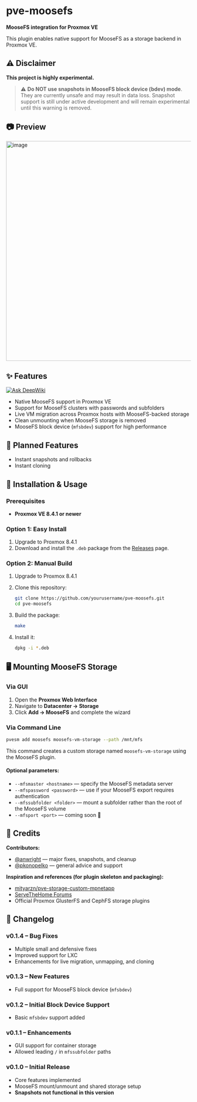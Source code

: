 # pve-moosefs

**MooseFS integration for Proxmox VE**

This plugin enables native support for MooseFS as a storage backend in Proxmox VE.

## ⚠️ Disclaimer

**This project is highly experimental.**

> ⚠️ **Do NOT use snapshots in MooseFS block device (bdev) mode**. They are currently unsafe and may result in data loss. Snapshot support is still under active development and will remain experimental until this warning is removed.

## 📷 Preview

<img width="597" alt="image" src="https://github.com/user-attachments/assets/a3d13281-344e-4ec4-9ed8-7556582e5d5b" />

## ✨ Features

[![Ask DeepWiki](https://deepwiki.com/badge.svg)](https://deepwiki.com/Zorlin/pve-moosefs)

* Native MooseFS support in Proxmox VE
* Support for MooseFS clusters with passwords and subfolders
* Live VM migration across Proxmox hosts with MooseFS-backed storage
* Clean unmounting when MooseFS storage is removed
* MooseFS block device (`mfsbdev`) support for high performance

## 🚧 Planned Features

* Instant snapshots and rollbacks
* Instant cloning

## 🚀 Installation & Usage

### Prerequisites

* **Proxmox VE 8.4.1 or newer**

### Option 1: Easy Install

1. Upgrade to Proxmox 8.4.1
2. Download and install the `.deb` package from the [Releases](../../releases) page.

### Option 2: Manual Build

1. Upgrade to Proxmox 8.4.1
2. Clone this repository:

   ```bash
   git clone https://github.com/yourusername/pve-moosefs.git
   cd pve-moosefs
   ```
3. Build the package:

   ```bash
   make
   ```
4. Install it:

   ```bash
   dpkg -i *.deb
   ```

## 🖥️ Mounting MooseFS Storage

### Via GUI

1. Open the **Proxmox Web Interface**
2. Navigate to **Datacenter → Storage**
3. Click **Add → MooseFS** and complete the wizard

### Via Command Line

```bash
pvesm add moosefs moosefs-vm-storage --path /mnt/mfs
```

This command creates a custom storage named `moosefs-vm-storage` using the MooseFS plugin.

#### Optional parameters:

* `--mfsmaster <hostname>` — specify the MooseFS metadata server
* `--mfspassword <password>` — use if your MooseFS export requires authentication
* `--mfssubfolder <folder>` — mount a subfolder rather than the root of the MooseFS volume
* `--mfsport <port>` — coming soon 🚧

## 🙏 Credits

**Contributors:**

* [@anwright](https://github.com/anwright) — major fixes, snapshots, and cleanup
* [@pkonopelko](https://github.com/pkonopelko) — general advice and support

**Inspiration and references (for plugin skeleton and packaging):**

* [mityarzn/pve-storage-custom-mpnetapp](https://github.com/mityarzn/pve-storage-custom-mpnetapp)
* [ServeTheHome Forums](https://forums.servethehome.com/index.php?threads/custom-storage-plugins-for-proxmox.12558/)
* Official Proxmox GlusterFS and CephFS storage plugins

## 📝 Changelog

### v0.1.4 – Bug Fixes

* Multiple small and defensive fixes
* Improved support for LXC
* Enhancements for live migration, unmapping, and cloning

### v0.1.3 – New Features

* Full support for MooseFS block device (`mfsbdev`)

### v0.1.2 – Initial Block Device Support

* Basic `mfsbdev` support added

### v0.1.1 – Enhancements

* GUI support for container storage
* Allowed leading `/` in `mfssubfolder` paths

### v0.1.0 – Initial Release

* Core features implemented
* MooseFS mount/unmount and shared storage setup
* **Snapshots not functional in this version**
